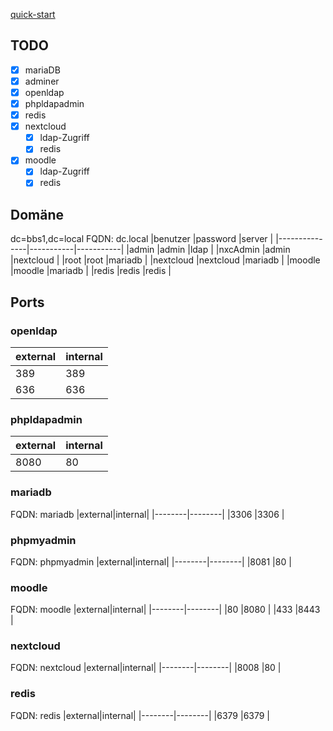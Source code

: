 [quick-start](https://cloud.philipterhazeborg.de/s/ZSJ5PKEdfza7zSs)

## TODO
- [x] mariaDB
- [x] adminer
- [x] openldap
- [x] phpldapadmin
- [x] redis
- [x] nextcloud
    - [x] ldap-Zugriff
    - [x] redis
- [x] moodle
    - [x] ldap-Zugriff
    - [x] redis

## Domäne
dc=bbs1,dc=local
FQDN: dc.local
|benutzer       |password   |server     |
|---------------|-----------|-----------|
|admin          |admin      |ldap       |
|nxcAdmin       |admin      |nextcloud  |
|root           |root       |mariadb    |
|nextcloud      |nextcloud  |mariadb    |
|moodle         |moodle     |mariadb    |
|redis          |redis      |redis      |

## Ports
### openldap
|external|internal|
|--------|--------|
|389     |389     |
|636     |636     |

### phpldapadmin
|external|internal|
|--------|--------|
|8080    |80      |

### mariadb
FQDN: mariadb
|external|internal|
|--------|--------|
|3306    |3306    |

### phpmyadmin
FQDN: phpmyadmin
|external|internal|
|--------|--------|
|8081    |80      |

### moodle
FQDN: moodle
|external|internal|
|--------|--------|
|80      |8080    |
|433     |8443    |

### nextcloud
FQDN: nextcloud
|external|internal|
|--------|--------|
|8008    |80      |

### redis
FQDN: redis
|external|internal|
|--------|--------|
|6379    |6379    |
